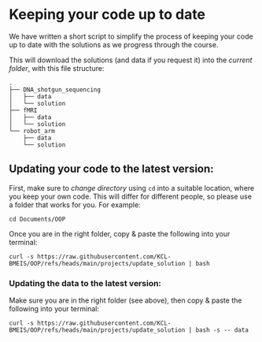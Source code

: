# Keeping your code up to date

We have written a short script to simplify the process of keeping your
code up to date with the solutions as we progress through the course. 

This will download the solutions (and data if you request it) into the *current
folder*, with this file structure:
```
.
├── DNA_shotgun_sequencing
│   ├── data
│   └── solution
├── fMRI
│   ├── data
│   └── solution
└── robot_arm
    ├── data
    └── solution
```

## Updating your code to the latest version:

First, make sure to *change directory* using `cd` into a suitable location,
where you keep your own code. This will differ for different people, so please
use a folder that works for you. For example:
```
cd Documents/OOP
```

Once you are in the right folder, copy & paste the following into your terminal:
```
curl -s https://raw.githubusercontent.com/KCL-BMEIS/OOP/refs/heads/main/projects/update_solution | bash
```

### Updating the data to the latest version:

Make sure you are in the right folder (see above), then copy & paste the following into your terminal:
```
curl -s https://raw.githubusercontent.com/KCL-BMEIS/OOP/refs/heads/main/projects/update_solution | bash -s -- data
```



